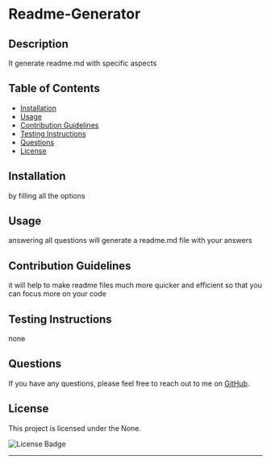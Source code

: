 
# Readme-Generator

## Description

It generate readme.md with specific aspects

## Table of Contents

- [Installation](#installation)
- [Usage](#usage)
- [Contribution Guidelines](#contribution-guidelines)
- [Testing Instructions](#testing-instructions)
- [Questions](#questions)
- [License](#license)

## Installation

by filling all the options

## Usage

answering all questions will generate a readme.md file with your answers

## Contribution Guidelines

it will help to make readme files much more quicker and efficient so that you can focus more on your code

## Testing Instructions

none

## Questions

If you have any questions, please feel free to reach out to me on [GitHub](https://github.com/S3kiro24).

## License

This project is licensed under the None.

![License Badge](https://img.shields.io/badge/license-None-green)

---

